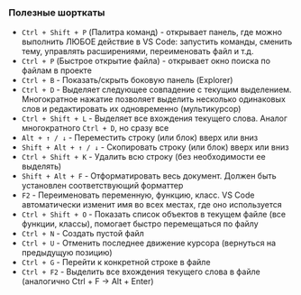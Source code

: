 ### Полезные шорткаты


- `Ctrl + Shift + P` (Палитра команд) - открывает панель, где можно выполнить ЛЮБОЕ действие в VS Code: запустить команды, сменить тему, управлять расширениями, переименовать файл и т.д.
- `Ctrl + P` (Быстрое открытие файла) - открывает окно поиска по файлам в проекте
- `Ctrl + B` - Показать/скрыть боковую панель (Explorer)
- `Ctrl + D` - Выделяет следующее совпадение с текущим выделением. Многократное нажатие позволяет выделить несколько одинаковых слов и редактировать их одновременно (мультикурсор)
- `Ctrl + Shift + L` - Выделяет все вхождения текущего слова. Аналог многократного `Ctrl + D`, но сразу все
- `Alt + ↑ / ↓` - Переместить строку (или блок) вверх или вниз
- `Shift + Alt + ↑ / ↓` - Скопировать строку (или блок) вверх или вниз
- `Ctrl + Shift + K` - Удалить всю строку (без необходимости ее выделять)
- `Shift + Alt + F` - Отформатировать весь документ. Должен быть установлен соответствующий форматтер 
- `F2` - Переименовать переменную, функцию, класс. VS Code автоматически изменит имя во всех местах, где оно используется
- `Ctrl + Shift + O` - Показать список объектов в текущем файле (все функции, классы), помогает быстро перемещаться по файлу
- `Ctrl + N` - Создать пустой файл
- `Ctrl + U` - Отменить последнее движение курсора (вернуться на предыдущую позицию)
- `Ctrl + G` - Перейти к конкретной строке в файле
- `Ctrl + F2` - Выделить все вхождения текущего слова в файле (аналогично Ctrl + F -> Alt + Enter)

